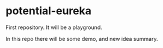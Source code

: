 # potential-eureka
First repository. It will be a playground.

In this repo there will be some demo, and new idea summary.

